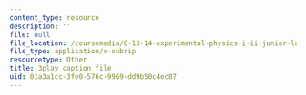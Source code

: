 ```yaml
---
content_type: resource
description: ''
file: null
file_location: /coursemedia/8-13-14-experimental-physics-i-ii-junior-lab-fall-2016-spring-2017/01a3a1cc3fe0576c9969dd9b50c4ec87_3032010.vtt
file_type: application/x-subrip
resourcetype: Other
title: 3play caption file
uid: 01a3a1cc-3fe0-576c-9969-dd9b50c4ec87
---
```

